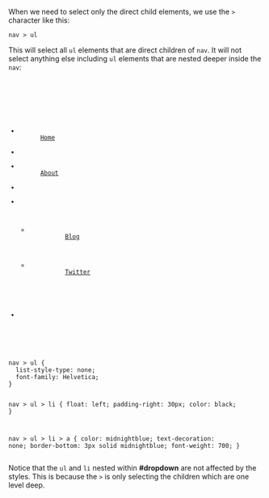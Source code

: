 When we need to select only the
direct child elements, we use
the `>` character like this:

```
nav > ul
```

This will select all
 `ul` elements that are
direct children of `nav`.
It will not select anything else including
`ul` elements that
are nested deeper inside the `nav`:

<codeblock language="css" type="lesson">
<code>
<panel language="html">
<nav>
  <ul>
    <li>
      <a href="#">Home</a>
    <li>
    <li>
      <a href="#">About</a>
    <li>
    <li id="dropdown">
      <ul>
        <li>
          <a href="#">Blog</a>
        </li>
        <li>
          <a href="#">Twitter</a>
        </li>
      </ul>
    <li>
  </ul>
</nav>
</panel>
<panel language="css">
nav > ul {
  list-style-type: none;
  font-family: Helvetica;
}

nav > ul > li {
  float: left;
  padding-right: 30px;
  color: black;
}

nav > ul > li > a {
  color: midnightblue;
  text-decoration: none;
  border-bottom: 3px solid midnightblue;
  font-weight: 700;
}
</panel>
</code>
</codeblock>

Notice that the `ul` and `li`
nested within **#dropdown** are
not affected by the styles. This is
because the `>` is only selecting the
children which are one level deep.